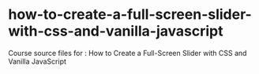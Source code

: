 # how-to-create-a-full-screen-slider-with-css-and-vanilla-javascript
Course source files for : How to Create a Full-Screen Slider with CSS and Vanilla JavaScript
